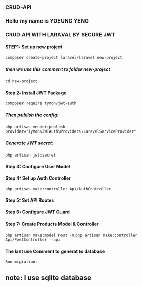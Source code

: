 ### CRUD-API
### Hello my name is YOEUNG YENG
### CRUD API WITH LARAVAL BY SECURE JWT
#### STEP1: Set up new project
  ```composer create-project laravel/laravel new-project```
  ##### then we use this comment to folder new-project
  ```cd new-project```
#### Step 2: Install JWT Package
  ```composer require tymon/jwt-auth```
  ##### Then publish the config:
  ```php artisan vendor:publish --provider="Tymon\JWTAuth\Providers\LaravelServiceProvider"```
  ##### Generate JWT secret:
  ```php artisan jwt:secret```
#### Step 3: Configure User Model
####  Step 4: Set up Auth Controller
  ```php artisan make:controller Api/AuthController```
#### Step 5: Set API Routes
#### Step 6: Configure JWT Guard
#### Step 7: Create Products Model & Controller
```php artisan make:model Post -m```
```php artisan make:controller Api/PostController --api```
#### The last use Comment to generat to database
```Run migration:```
## note: I use sqlite database
